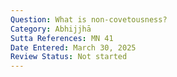 ```yaml
---
Question: What is non-covetousness?
Category: Abhijjhā
Sutta References: MN 41
Date Entered: March 30, 2025
Review Status: Not started
---
```


